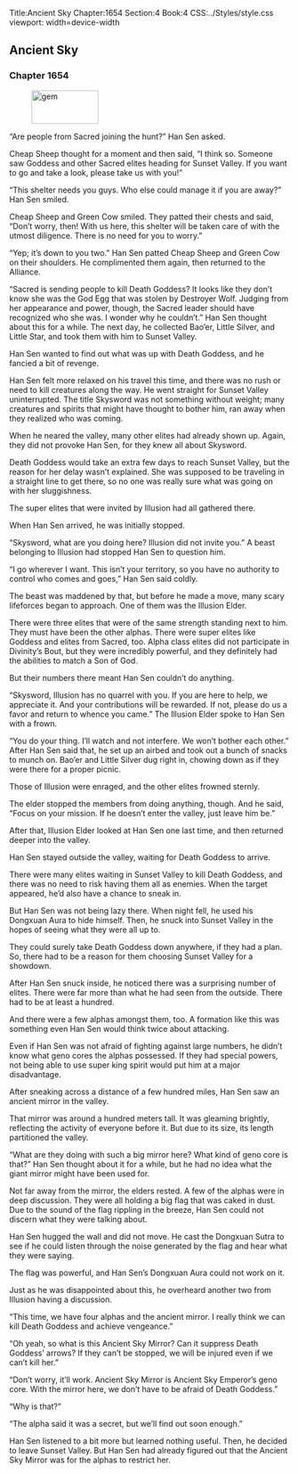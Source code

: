 Title:Ancient Sky 
Chapter:1654 
Section:4 
Book:4 
CSS:../Styles/style.css 
viewport: width=device-width
  
## Ancient Sky
### Chapter 1654 
<figure>
	<img src="../Images/gem.gif" alt="gem" id="gem" width="120" height="60" />
</figure>
  

  
  “Are people from Sacred joining the hunt?” Han Sen asked.

Cheap Sheep thought for a moment and then said, “I think so. Someone saw Goddess and other Sacred elites heading for Sunset Valley. If you want to go and take a look, please take us with you!”

“This shelter needs you guys. Who else could manage it if you are away?” Han Sen smiled.

Cheap Sheep and Green Cow smiled. They patted their chests and said, “Don’t worry, then! With us here, this shelter will be taken care of with the utmost diligence. There is no need for you to worry.”

“Yep; it’s down to you two.” Han Sen patted Cheap Sheep and Green Cow on their shoulders. He complimented them again, then returned to the Alliance.

“Sacred is sending people to kill Death Goddess? It looks like they don’t know she was the God Egg that was stolen by Destroyer Wolf. Judging from her appearance and power, though, the Sacred leader should have recognized who she was. I wonder why he couldn’t.” Han Sen thought about this for a while. The next day, he collected Bao’er, Little Silver, and Little Star, and took them with him to Sunset Valley.

Han Sen wanted to find out what was up with Death Goddess, and he fancied a bit of revenge.

Han Sen felt more relaxed on his travel this time, and there was no rush or need to kill creatures along the way. He went straight for Sunset Valley uninterrupted. The title Skysword was not something without weight; many creatures and spirits that might have thought to bother him, ran away when they realized who was coming.

When he neared the valley, many other elites had already shown up. Again, they did not provoke Han Sen, for they knew all about Skysword.

Death Goddess would take an extra few days to reach Sunset Valley, but the reason for her delay wasn’t explained. She was supposed to be traveling in a straight line to get there, so no one was really sure what was going on with her sluggishness.

The super elites that were invited by Illusion had all gathered there.

When Han Sen arrived, he was initially stopped.

“Skysword, what are you doing here? Illusion did not invite you.” A beast belonging to Illusion had stopped Han Sen to question him.

“I go wherever I want. This isn’t your territory, so you have no authority to control who comes and goes,” Han Sen said coldly.

The beast was maddened by that, but before he made a move, many scary lifeforces began to approach. One of them was the Illusion Elder.

There were three elites that were of the same strength standing next to him. They must have been the other alphas. There were super elites like Goddess and elites from Sacred, too. Alpha class elites did not participate in Divinity’s Bout, but they were incredibly powerful, and they definitely had the abilities to match a Son of God.

But their numbers there meant Han Sen couldn’t do anything.

“Skysword, Illusion has no quarrel with you. If you are here to help, we appreciate it. And your contributions will be rewarded. If not, please do us a favor and return to whence you came.” The Illusion Elder spoke to Han Sen with a frown.

“You do your thing. I’ll watch and not interfere. We won’t bother each other.” After Han Sen said that, he set up an airbed and took out a bunch of snacks to munch on. Bao’er and Little Silver dug right in, chowing down as if they were there for a proper picnic.

Those of Illusion were enraged, and the other elites frowned sternly.

The elder stopped the members from doing anything, though. And he said, “Focus on your mission. If he doesn’t enter the valley, just leave him be.”

After that, Illusion Elder looked at Han Sen one last time, and then returned deeper into the valley.

Han Sen stayed outside the valley, waiting for Death Goddess to arrive.

There were many elites waiting in Sunset Valley to kill Death Goddess, and there was no need to risk having them all as enemies. When the target appeared, he’d also have a chance to sneak in.

But Han Sen was not being lazy there. When night fell, he used his Dongxuan Aura to hide himself. Then, he snuck into Sunset Valley in the hopes of seeing what they were all up to.

They could surely take Death Goddess down anywhere, if they had a plan. So, there had to be a reason for them choosing Sunset Valley for a showdown.

After Han Sen snuck inside, he noticed there was a surprising number of elites. There were far more than what he had seen from the outside. There had to be at least a hundred.

And there were a few alphas amongst them, too. A formation like this was something even Han Sen would think twice about attacking.

Even if Han Sen was not afraid of fighting against large numbers, he didn’t know what geno cores the alphas possessed. If they had special powers, not being able to use super king spirit would put him at a major disadvantage.

After sneaking across a distance of a few hundred miles, Han Sen saw an ancient mirror in the valley.

That mirror was around a hundred meters tall. It was gleaming brightly, reflecting the activity of everyone before it. But due to its size, its length partitioned the valley.

“What are they doing with such a big mirror here? What kind of geno core is that?” Han Sen thought about it for a while, but he had no idea what the giant mirror might have been used for.

Not far away from the mirror, the elders rested. A few of the alphas were in deep discussion. They were all holding a big flag that was caked in dust. Due to the sound of the flag rippling in the breeze, Han Sen could not discern what they were talking about.

Han Sen hugged the wall and did not move. He cast the Dongxuan Sutra to see if he could listen through the noise generated by the flag and hear what they were saying.

The flag was powerful, and Han Sen’s Dongxuan Aura could not work on it.

Just as he was disappointed about this, he overheard another two from Illusion having a discussion.

“This time, we have four alphas and the ancient mirror. I really think we can kill Death Goddess and achieve vengeance.”

“Oh yeah, so what is this Ancient Sky Mirror? Can it suppress Death Goddess’ arrows? If they can’t be stopped, we will be injured even if we can’t kill her.”

“Don’t worry, it’ll work. Ancient Sky Mirror is Ancient Sky Emperor’s geno core. With the mirror here, we don’t have to be afraid of Death Goddess.”

“Why is that?”

“The alpha said it was a secret, but we’ll find out soon enough.”

Han Sen listened to a bit more but learned nothing useful. Then, he decided to leave Sunset Valley. But Han Sen had already figured out that the Ancient Sky Mirror was for the alphas to restrict her.
